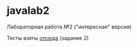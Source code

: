 # javalab2


Лабораторная работа №2 ("интересная" версия)

Тесты взяты [отсюда](https://github.com/aleksej-lapenok/JavaTests) (задание 2)
